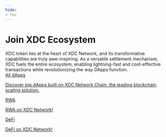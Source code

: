 ```yaml
---
hide:
- toc
---
```


<style>
   .md-source-file, .md-content__button.md-icon {
      display: none;
   }
</style>

<div class="section-head">
    <div class="left">
        <h1>Join XDC Ecosystem</h1>
        XDC token lies at the heart of XDC Network, and its transformative capabilities are truly awe-inspiring. As a versatile settlement mechanism, XDC fuels the entire ecosystem, enabling lightning-fast and cost-effective transactions while revolutionizing the way DApps function.
    </div>
</div>



<div class="section-body">
    <a href="./platforms/dapp">
        <div>All dApps</div>
        <p>Discover top dApps built on XDC Network Chain, the leading blockchain scaling solution.</p>
    </a>
    <a href="./platforms/rwa">
        <div>RWA</div>
        <p>RWA on XDC Network!</p>
    </a>
    <a href="./platforms/defi">
        <div>DeFi</div>
        <p>DeFi on XDC Network!</p>
    </a>
</div>